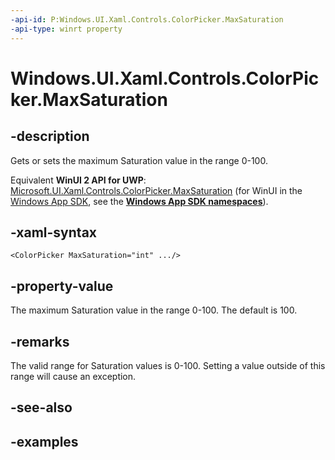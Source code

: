 ```yaml
---
-api-id: P:Windows.UI.Xaml.Controls.ColorPicker.MaxSaturation
-api-type: winrt property
---
```


<!-- Property syntax.
public int MaxSaturation { get;  set; }
-->

# Windows.UI.Xaml.Controls.ColorPicker.MaxSaturation

## -description

Gets or sets the maximum Saturation value in the range 0-100.

Equivalent **WinUI 2 API for UWP**: [Microsoft.UI.Xaml.Controls.ColorPicker.MaxSaturation](/windows/winui/api/microsoft.ui.xaml.controls.colorpicker.maxsaturation) (for WinUI in the [Windows App SDK](/windows/apps/windows-app-sdk/), see the **[Windows App SDK namespaces](/windows/windows-app-sdk/api/winrt/)**).

## -xaml-syntax

```xaml
<ColorPicker MaxSaturation="int" .../>
```

## -property-value

The maximum Saturation value in the range 0-100. The default is 100.

## -remarks

The valid range for Saturation values is 0-100. Setting a value outside of this range will cause an exception.

## -see-also

## -examples

